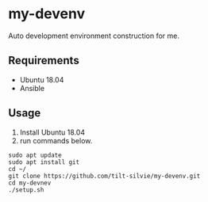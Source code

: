 # my-devenv
Auto development environment construction for me.

## Requirements
- Ubuntu 18.04
- Ansible

## Usage
1. Install Ubuntu 18.04
1. run commands below.
```
sudo apt update
sudo apt install git
cd ~/
git clone https://github.com/tilt-silvie/my-devenv.git
cd my-devnev
./setup.sh
```
